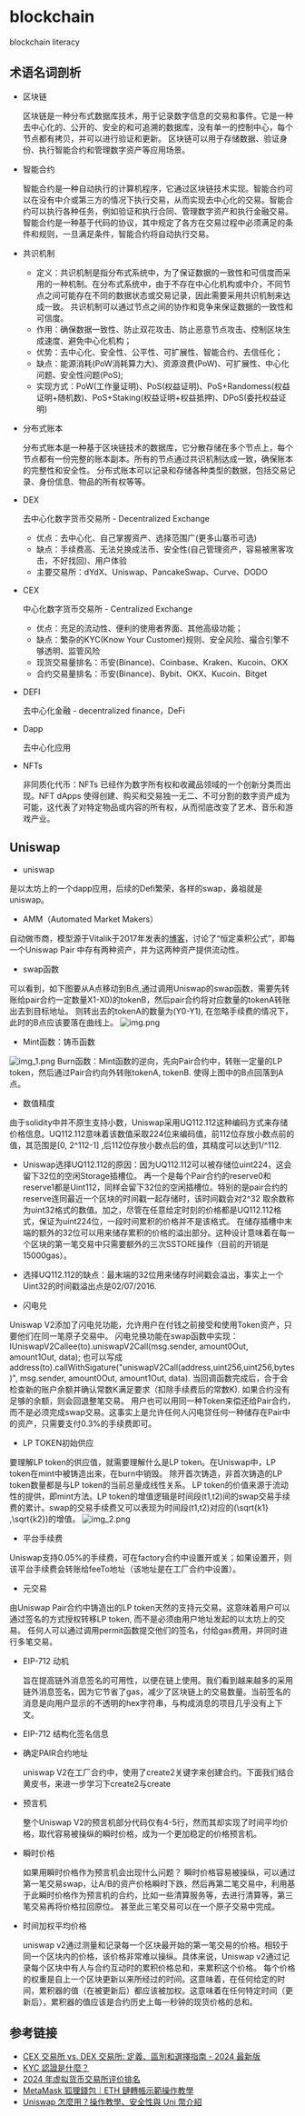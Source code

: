# blockchain
blockchain literacy

## 术语名词剖析
* 区块链
  
  区块链是一种分布式数据库技术，用于记录数字信息的交易和事件。它是一种去中心化的、公开的、安全的和可追溯的数据库，没有单一的控制中心，每个节点都有拷贝，并可以进行验证和更新。
  区块链可以用于存储数据、验证身份、执行智能合约和管理数字资产等应用场景。

* 智能合约
  
  智能合约是一种自动执行的计算机程序，它通过区块链技术实现。智能合约可以在没有中介或第三方的情况下执行交易，从而实现去中心化的交易。智能合约可以执行各种任务，例如验证和执行合同、管理数字资产和执行金融交易。
  智能合约是一种基于代码的协议，其中规定了各方在交易过程中必须满足的条件和规则，一旦满足条件，智能合约将自动执行交易。

* 共识机制
  * 定义：共识机制是指分布式系统中，为了保证数据的一致性和可信度而采用的一种机制。在分布式系统中，由于不存在中心化机构或中介，不同节点之间可能存在不同的数据状态或交易记录，因此需要采用共识机制来达成一致。
    共识机制可以通过节点之间的协作和竞争来保证数据的一致性和可信度。
  * 作用：确保数据一致性、防止双花攻击、防止恶意节点攻击、控制区块生成速度、避免中心化机构；
  * 优势：去中心化、安全性、公平性、可扩展性、智能合约、去信任化；
  * 缺点：能源消耗(PoW消耗算力大)、资源浪费(PoW)、可扩展性、中心化问题、安全性问题(PoS);
  * 实现方式：PoW(工作量证明)、PoS(权益证明)、PoS+Randomess(权益证明+随机数)、PoS+Staking(权益证明+权益抵押)、DPoS(委托权益证明)

* 分布式账本
  
  分布式账本是一种基于区块链技术的数据库，它分散存储在多个节点上，每个节点都有一份完整的账本副本。所有的节点通过共识机制达成一致，确保账本的完整性和安全性。
  分布式账本可以记录和存储各种类型的数据，包括交易记录、身份信息、物品的所有权等等。

* DEX

  去中心化数字货币交易所 - Decentralized Exchange
  * 优点：去中心化、自己掌握资产、选择范围广(更多山寨币可选)
  * 缺点：手续费高、无法兑换成法币、安全性(自己管理资产，容易被黑客攻击，不好找回)、用户体验
  * 主要交易所：dYdX、Uniswap、PancakeSwap、Curve、DODO
  
* CEX

  中心化数字货币交易所 - Centralized Exchange
  * 优点：充足的流动性、便利的使用者界面、其他高级功能；
  * 缺点：繁杂的KYC(Know Your Customer)规则、安全风险、撮合引擎不够透明、监管风险
  * 现货交易量排名：币安(Binance)、Coinbase、Kraken、Kucoin、OKX
  * 合约交易量排名：币安(Binance)、Bybit、OKX、Kucoin、Bitget
  
* DEFI

  去中心化金融 - decentralized finance，DeFi
  
* Dapp

  去中心化应用

* NFTs

  非同质化代币：NFTs 已经作为数字所有权和收藏品领域的一个创新分类而出现。NFT dApps 使得创建、购买和交易独一无二、不可分割的数字资产成为可能，这代表了对特定物品或内容的所有权，从而彻底改变了艺术、音乐和游戏产业。



## Uniswap
* uniswap

是以太坊上的一个dapp应用，后续的Defi繁荣，各样的swap，鼻祖就是uniswap。

* AMM（Automated Market Makers）

自动做市商，模型源于Vitalik于2017年发表的[博客]()，讨论了“恒定乘积公式”，即每一个Uniswap Pair 中存有两种资产，并为这两种资产提供流动性。

* swap函数

可以看到，如下图要从A点移动到B点,通过调用Uniswap的swap函数，需要先转账给pair合约一定数量X1-X0)的tokenB，然后pair合约将对应数量的tokenA转账出去到目标地址。
则转出去的tokenA的数量为(Y0-Y1), 在忽略手续费的情况下，此时的B点应该要落在曲线上。
![img.png](img.png)

* Mint函数：铸币函数

![img_1.png](img_1.png)
Burn函数：Mint函数的逆向，先向Pair合约中，转账一定量的LP token，然后通过Pair合约向外转账tokenA, tokenB. 使得上图中的B点回落到A点。

* 数值精度

由于solidity中并不原生支持小数，Uniswap采用UQ112.112这种编码方式来存储价格信息。UQ112.112意味着该数值采取224位来编码值，前112位存放小数点前的值，其范围是[0, 2^112-1]
,后112位存放小数点后的值，其精度可以达到1/^112.
  
  * Uniswap选择UQ112.112的原因：因为UQ112.112可以被存储位uint224，这会留下32位的空闲Storage插槽位。
  再一个是每个Pair合约的reserve0和reserve1都是Uint112，同样会留下32位的空闲插槽位。特别的是pair合约的reserve连同最近一个区块的时间戳一起存储时，该时间戳会对2^32
  取余数称为uint32格式的数值。加之，尽管在任意给定时刻的价格都是UQ112.112格式，保证为uint224位，一段时间累积的价格并不是该格式。
  在储存插槽中末端的额外的32位可以用来储存累积的价格的溢出部分。这种设计意味着在每一个区块的第一笔交易中只需要额外的三次SSTORE操作（目前的开销是15000gas）。 
  * 选择UQ112.112的缺点：最末端的32位用来储存时间戳会溢出，事实上一个Uint32的时间戳溢出点是02/07/2016.

* 闪电兑

Uniswap V2添加了闪电兑功能，允许用户在付钱之前接受和使用Token资产，只要他们在同一笔原子交易中。
闪电兑换功能在swap函数中实现：IUniswapV2Callee(to).uniswapV2Call(msg.sender, amount0Out, amount1Out, data); 
也可以写成 address(to).callWithSigature("uniswapV2Call(address,uint256,uint256,bytes)", msg.sender, amount0Out, amount1Out, data). 
当回调函数完成后，合于会检查新的账户余额并确认常数K满足要求（扣除手续费后的常数K). 如果合约没有足够的余额，则会回退整笔交易。
用户也可以用同一种Token来偿还给Pair合约，而不是必须完成swap交易。这事实上是允许任何人闪电贷任何一种储存在Pair中的资产，只需要支付0.3%的手续费即可。

* LP TOKEN初始供应

要理解LP token的供应值，就需要理解什么是LP token。在Uniswap中，LP token在mint中被铸造出来，在burn中销毁。
除开首次铸造，非首次铸造的LP token数量都是与LP token的当前总量成线性关系。
LP token的价值来源于流动性的提供，即mint方法。LP token的增值逻辑是时间段(t1,t2)间的swap交易手续费的累计。swap的交易手续费又可以表现为时间段(t1,t2)对应的(\sqrt{k1} ,\sqrt{k2})的增值。
![img_2.png](img_2.png)

* 平台手续费

Uniswap支持0.05%的手续费，可在factory合约中设置开或关；如果设置开，则该平台手续费会转账给feeTo地址（该地址是在工厂合约中设置）。

* 元交易

由Uniswap Pair合约中铸造出的LP token天然的支持元交易。这意味着用户可以通过签名的方式授权转移LP token, 而不是必须由用户地址发起的以太坊上的交易。
任何人可以通过调用permit函数提交他们的签名，付给gas费用，并同时进行多笔交易。

* EIP-712 动机

  旨在提高链外消息签名的可用性，以便在链上使用。我们看到越来越多的采用链外消息签名，因为它节省了gas，减少了区块链上的交易数量。当前签名的消息是向用户显示的不透明的hex字符串，与构成消息的项目几乎没有上下文。

* EIP-712 结构化签名信息

* 确定PAIR合约地址

  uniswap V2在工厂合约中，使用了create2关键字来创建合约。下面我们结合黄皮书，来进一步学习下create2与create

* 预言机

  整个Uniswap V2的预言机部分代码仅有4-5行，然而其却实现了时间平均价格，取代容易被操纵的瞬时价格，成为一个更加稳定的价格预言机。

* 瞬时价格

  如果用瞬时价格作为预言机会出现什么问题？
  瞬时价格容易被操纵，可以通过第一笔交易swap，让A/B的资产价格瞬时下跌，然后再第二笔交易中，利用基于此瞬时价格作为预言机的合约，比如一些清算服务等，去进行清算等，第三笔交易再将价格拉回原位。
  甚至此三笔交易可以在一个原子交易中完成。

* 时间加权平均价格

  uniswap v2通过测量和记录每一个区块最开始的第一笔交易的价格。相较于同一个区块内的价格，该价格非常难以操纵。具体来说，Uniswap v2通过记录每个区块中有人与合约互动时的累积价格总和，来累积这个价格。
  每个价格的权重是自上一个区块更新以来所经过的时间。这意味着，在任何给定的时间，累积器的值（在被更新后）都应该被加权。这意味着在任何特定时间（更新后），累积器的值应该是合约历史上每一秒钟的现货价格的总和。


## 参考链接
* [CEX 交易所 vs. DEX 交易所: 定義、區別和選擇指南 - 2024 最新版](https://coindada.com/zh-Hans/article/what-is-cex-and-dex/)
* [KYC 認證是什麼？](https://coindada.com/zh-Hans/article/what-is-kyc/)
* [ 2024 年虚拟货币交易所评价排名](https://coindada.com/zh-Hans/rankings/exchanges/)
* [MetaMask 狐狸錢包｜ETH 鏈轉帳示範操作教學](https://www.rayskyinvest.com/49885/what-is-metamask)
* [Uniswap 怎麼用？操作教學、安全性與 Uni 幣介紹](https://www.rayskyinvest.com/60121/uniswap-intro)


